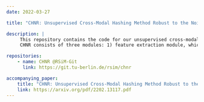 ```yaml
---
date: 2022-03-27

title: "CHNR: Unsupervised Cross-Modal Hashing Method Robust to the Noisy Image-Text Correspondence"

description: |
     This repository contains the code for our unsupervised cross-modal hashing method robust to the noisy image-text correspondences (CHNR).
     CHNR consists of three modules: 1) feature extraction module, which extracts feature representations of image-text pairs; 2) noise detection module, which detects potential noisy correspondences; and 3) hashing module that generates cross-modal binary hash code.

repositories:
    - name: CHNR @RSiM-Git
      link: https://git.tu-berlin.de/rsim/chnr

accompanying_paper:
    title: "CHNR: Unsupervised Cross-Modal Hashing Method Robust to the Noisy Image-Text Correspondence"
    link: https://arxiv.org/pdf/2202.13117.pdf
---
```

